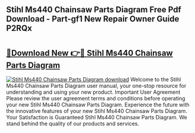 ## Stihl Ms440 Chainsaw Parts Diagram Free Pdf Download - Part-gf1 New Repair Owner Guide P2RQx

# <h2><a href="http://dfh99c9.blite.top/?on=Stihl+Ms440+Chainsaw+Parts+Diagram">🔗Download New 👉🔴 Stihl Ms440 Chainsaw Parts Diagram</a></h2>

[![Stihl Ms440 Chainsaw Parts Diagram download](https://i.imgur.com/lujVjoI.png)](http://dfh99c9.blite.top/?on=Stihl+Ms440+Chainsaw+Parts+Diagram)
Welcome to the Stihl Ms440 Chainsaw Parts Diagram user manual, your one-stop resource for understanding and using your new product. Important User Agreement Please review the user agreement terms and conditions before operating your new Stihl Ms440 Chainsaw Parts Diagram. Experience the future with the innovative features of your new Stihl Ms440 Chainsaw Parts Diagram. Your Satisfaction is Guaranteed Stihl Ms440 Chainsaw Parts Diagram. We stand behind the quality of our products and services.
